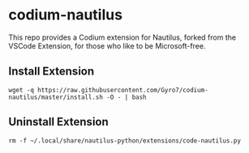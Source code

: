 # codium-nautilus

This repo provides a Codium extension for Nautilus, forked from the VSCode Extension, for those who like to be Microsoft-free.

## Install Extension

```
wget -q https://raw.githubusercontent.com/Gyro7/codium-nautilus/master/install.sh -O - | bash
```

## Uninstall Extension

```
rm -f ~/.local/share/nautilus-python/extensions/code-nautilus.py
```
